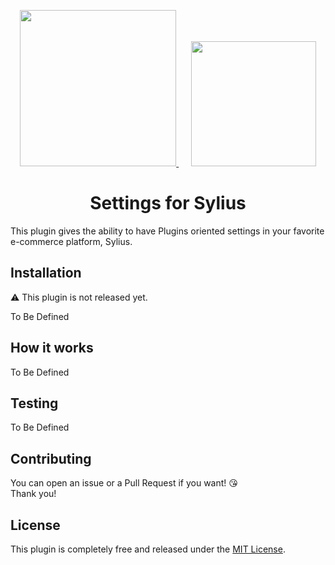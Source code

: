 <p align="center">
    <a href="https://monsieurbiz.com" target="_blank">
        <img src="https://monsieurbiz.com/logo.png" width="250px" />
    </a>
    &nbsp;&nbsp;&nbsp;&nbsp;
    <a href="https://sylius.com" target="_blank">
        <img src="https://demo.sylius.com/assets/shop/img/logo.png" width="200px" />
    </a>
</p>

<h1 align="center">Settings for Sylius</h1>

<!--
[![Settings Plugin license](https://img.shields.io/github/license/monsieurbiz/SyliusSettingsPlugin?public)](https://github.com/monsieurbiz/SyliusSettingsPlugin/blob/master/LICENSE)
![Tests](https://github.com/monsieurbiz/SyliusSettingsPlugin/workflows/CI/badge.svg)
[![Scrutinizer Code Quality](https://scrutinizer-ci.com/g/monsieurbiz/SyliusSettingsPlugin/badges/quality-score.png?b=master)](https://scrutinizer-ci.com/g/monsieurbiz/SyliusSettingsPlugin/?branch=master)
-->

This plugin gives the ability to have Plugins oriented settings in your favorite e-commerce platform, Sylius.

## Installation

⚠️ This plugin is not released yet.

To Be Defined

<!--

**Beware!**

> This installation instruction assumes that you're using Symfony Flex.

1. Require the plugin using composer

    ```bash
    composer require monsieurbiz/sylius-settings-plugin
    ```

2. Generate & Run Doctrine migrations

    ```
    ./bin/console doctrine:migration:diff
    ./bin/console doctrine:migration:migrate
    ```
-->

## How it works

To Be Defined

## Testing

To Be Defined

<!-- See [TESTING.md](TESTING.md). -->

## Contributing

You can open an issue or a Pull Request if you want! 😘  
Thank you!

## License

This plugin is completely free and released under the [MIT License](https://github.com/monsieurbiz/SyliusSettingsPlugin/blob/master/LICENSE).
